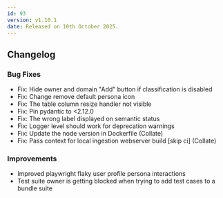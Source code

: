 ```yaml
---
id: 93
version: v1.10.1
date: Released on 10th October 2025.
---
```


## Changelog

### Bug Fixes

- Fix: Hide owner and domain "Add" button if classification is disabled
- Fix: Change remove default persona icon
- Fix: The table column resize handler not visible 
- Fix: Pin pydantic to <2.12.0 
- Fix: The wrong label displayed on semantic status
- Fix: Logger level should work for deprecation warnings
- Fix: Update the node version in Dockerfile (Collate)
- Fix: Pass context for local ingestion webserver build [skip ci] (Collate)

### Improvements

- Improved playwright flaky user profile persona interactions
- Test suite owner is getting blocked when trying to add test cases to a bundle suite
